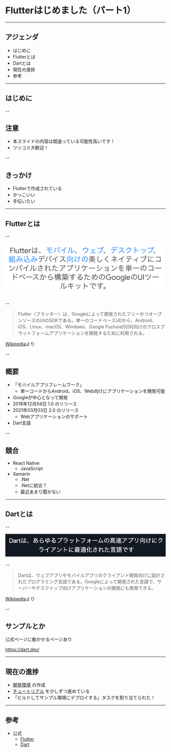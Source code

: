 <style type="text/css">
  .reveal h1,
  .reveal h2,
  .reveal h3,
  .reveal h4,
  .reveal h5,
  .reveal h6 {
    text-transform: none;
  }
  .reveal blockquote p {
    font-size: 32px;
  }
</style>

# Flutterはじめました（パート1）

---

## アジェンダ

- はじめに
- Flutterとは
- Dartとは
- 現在の進捗
- 参考

---

## はじめに

--

## **注意**
- 本スライドの内容は間違っている可能性高いです！
- ツッコミ大歓迎！

--

## きっかけ

- Flutterで作成されている
- かっこいい
- 手伝いたい

---

## Flutterとは

--

[<img src="./img/img01.png" alt="Flutterとは"/>](https://flutter.dev/)

--

> Flutter（フラッター）は、Googleによって開発されたフリーかつオープンソースのUIのSDKである。単一のコードベース[4]から、Android、iOS、Linux、macOS、Windows、Google Fuchsia[5][6]向けのクロスプラットフォームアプリケーションを開発するために利用される。

[Wikipedia](https://ja.wikipedia.org/wiki/Flutter)より

--

## 概要
- 「モバイルアプリフレームワーク」
  - 単一コードからAndroid、iOS、Web向けにアプリケーションを開発可能
- Googleが中心となって開発
- 2018年12月04日 1.0 のリリース
- 2021年03月03日 2.0 のリリース
  - Webアプリケーションのサポート
- Dart言語

--

## 競合
- React Native
  - JavaScript
- Xamarin
  - .Net
  - .Netに統合？
  - 最近あまり聞かない

---

## Dartとは

--

[<img src="./img/img02.png" alt="Dartとは"/>](https://dart.dev/)

--

> Dartは、ウェブアプリやモバイルアプリのクライアント開発向けに設計されたプログラミング言語である。Googleによって開発された言語で、サーバーやデスクトップ向けアプリケーションの開発にも使用できる。

[Wikipedia](https://ja.wikipedia.org/wiki/Dart)より

--

## サンプルとか

公式ページに動かせるページあり

https://dart.dev/

---

## 現在の進捗

- [開発環境](https://github.com/yamap55/flutter_sample) の作成
- [チュートリアル](https://flutter.dev/docs/reference/tutorials) を少しずつ進めている
- 「ビルドしてサンプル環境にデプロイする」タスクを割り当てられた！

---

## 参考

- 公式
  - [Flutter](https://flutter.dev/)
  - [Dart](https://dart.dev/)
